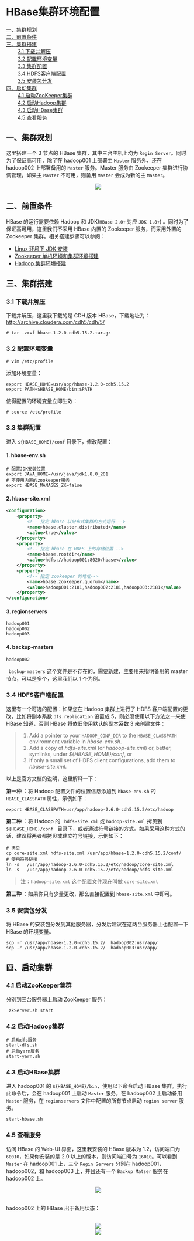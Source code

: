 # HBase集群环境配置

<nav>
<a href="#一集群规划">一、集群规划</a><br/>
<a href="#二前置条件">二、前置条件</a><br/>
<a href="#三集群搭建">三、集群搭建</a><br/>
&nbsp;&nbsp;&nbsp;&nbsp;&nbsp;&nbsp;&nbsp;&nbsp;<a href="#31-下载并解压">3.1 下载并解压</a><br/>
&nbsp;&nbsp;&nbsp;&nbsp;&nbsp;&nbsp;&nbsp;&nbsp;<a href="#32-配置环境变量">3.2 配置环境变量</a><br/>
&nbsp;&nbsp;&nbsp;&nbsp;&nbsp;&nbsp;&nbsp;&nbsp;<a href="#33-集群配置">3.3 集群配置</a><br/>
&nbsp;&nbsp;&nbsp;&nbsp;&nbsp;&nbsp;&nbsp;&nbsp;<a href="#34-HDFS客户端配置">3.4 HDFS客户端配置</a><br/>
&nbsp;&nbsp;&nbsp;&nbsp;&nbsp;&nbsp;&nbsp;&nbsp;<a href="#35-安装包分发">3.5 安装包分发</a><br/>
<a href="#四启动集群">四、启动集群</a><br/>
&nbsp;&nbsp;&nbsp;&nbsp;&nbsp;&nbsp;&nbsp;&nbsp;<a href="#41-启动ZooKeeper集群">4.1 启动ZooKeeper集群</a><br/>
&nbsp;&nbsp;&nbsp;&nbsp;&nbsp;&nbsp;&nbsp;&nbsp;<a href="#42-启动Hadoop集群">4.2 启动Hadoop集群</a><br/>
&nbsp;&nbsp;&nbsp;&nbsp;&nbsp;&nbsp;&nbsp;&nbsp;<a href="#43-启动HBase集群">4.3 启动HBase集群</a><br/>
&nbsp;&nbsp;&nbsp;&nbsp;&nbsp;&nbsp;&nbsp;&nbsp;<a href="#45-查看服务">4.5 查看服务</a><br/>
</nav>



## 一、集群规划

这里搭建一个 3 节点的 HBase 集群，其中三台主机上均为 `Regin Server`。同时为了保证高可用，除了在 hadoop001 上部署主 `Master` 服务外，还在 hadoop002 上部署备用的 `Master` 服务。Master 服务由 Zookeeper 集群进行协调管理，如果主 `Master` 不可用，则备用 `Master` 会成为新的主 `Master`。

<div align="center"> <img  src="https://gitee.com/squancher/bigdata_notes/raw/master/pictures/hbase集群规划.png"/> </div>

## 二、前置条件

HBase 的运行需要依赖 Hadoop 和 JDK(`HBase 2.0+` 对应 `JDK 1.8+`) 。同时为了保证高可用，这里我们不采用 HBase 内置的 Zookeeper 服务，而采用外置的 Zookeeper 集群。相关搭建步骤可以参阅：

- [Linux 环境下 JDK 安装](https://github.com/heibaiying/BigData-Notes/blob/master/notes/installation/Linux下JDK安装.md)
- [Zookeeper 单机环境和集群环境搭建](https://github.com/heibaiying/BigData-Notes/blob/master/notes/installation/Zookeeper单机环境和集群环境搭建.md)
- [Hadoop 集群环境搭建](https://github.com/heibaiying/BigData-Notes/blob/master/notes/installation/Hadoop集群环境搭建.md)



## 三、集群搭建

### 3.1 下载并解压

下载并解压，这里我下载的是 CDH 版本 HBase，下载地址为：http://archive.cloudera.com/cdh5/cdh/5/

```shell
# tar -zxvf hbase-1.2.0-cdh5.15.2.tar.gz
```

### 3.2 配置环境变量

```shell
# vim /etc/profile
```

添加环境变量：

```shell
export HBASE_HOME=usr/app/hbase-1.2.0-cdh5.15.2
export PATH=$HBASE_HOME/bin:$PATH
```

使得配置的环境变量立即生效：

```shell
# source /etc/profile
```

### 3.3 集群配置

进入 `${HBASE_HOME}/conf` 目录下，修改配置：

#### 1. hbase-env.sh 

```shell
# 配置JDK安装位置
export JAVA_HOME=/usr/java/jdk1.8.0_201
# 不使用内置的zookeeper服务
export HBASE_MANAGES_ZK=false
```

#### 2. hbase-site.xml

```xml
<configuration>
    <property>
        <!-- 指定 hbase 以分布式集群的方式运行 -->
        <name>hbase.cluster.distributed</name>
        <value>true</value>
    </property>
    <property>
        <!-- 指定 hbase 在 HDFS 上的存储位置 -->
        <name>hbase.rootdir</name>
        <value>hdfs://hadoop001:8020/hbase</value>
    </property>
    <property>
        <!-- 指定 zookeeper 的地址-->
        <name>hbase.zookeeper.quorum</name>
        <value>hadoop001:2181,hadoop002:2181,hadoop003:2181</value>
    </property>
</configuration>
```

#### 3. regionservers

```
hadoop001
hadoop002
hadoop003
```

#### 4. backup-masters

```
hadoop002
```

` backup-masters` 这个文件是不存在的，需要新建，主要用来指明备用的 master 节点，可以是多个，这里我们以 1 个为例。

### 3.4 HDFS客户端配置

这里有一个可选的配置：如果您在 Hadoop 集群上进行了 HDFS 客户端配置的更改，比如将副本系数 `dfs.replication` 设置成 5，则必须使用以下方法之一来使 HBase 知道，否则 HBase 将依旧使用默认的副本系数 3 来创建文件：

> 1. Add a pointer to your `HADOOP_CONF_DIR` to the `HBASE_CLASSPATH` environment variable in *hbase-env.sh*.
> 2. Add a copy of *hdfs-site.xml* (or *hadoop-site.xml*) or, better, symlinks, under *${HBASE_HOME}/conf*, or
> 3. if only a small set of HDFS client configurations, add them to *hbase-site.xml*.

以上是官方文档的说明，这里解释一下：

**第一种** ：将 Hadoop 配置文件的位置信息添加到 `hbase-env.sh` 的 `HBASE_CLASSPATH` 属性，示例如下：

```shell
export HBASE_CLASSPATH=usr/app/hadoop-2.6.0-cdh5.15.2/etc/hadoop
```

**第二种** ：将 Hadoop 的 ` hdfs-site.xml` 或 `hadoop-site.xml` 拷贝到  `${HBASE_HOME}/conf ` 目录下，或者通过符号链接的方式。如果采用这种方式的话，建议将两者都拷贝或建立符号链接，示例如下：

```shell
# 拷贝
cp core-site.xml hdfs-site.xml /usr/app/hbase-1.2.0-cdh5.15.2/conf/
# 使用符号链接
ln -s   /usr/app/hadoop-2.6.0-cdh5.15.2/etc/hadoop/core-site.xml
ln -s   /usr/app/hadoop-2.6.0-cdh5.15.2/etc/hadoop/hdfs-site.xml
```

> 注：`hadoop-site.xml` 这个配置文件现在叫做 `core-site.xml`

**第三种** ：如果你只有少量更改，那么直接配置到 `hbase-site.xml` 中即可。



### 3.5 安装包分发

将 HBase 的安装包分发到其他服务器，分发后建议在这两台服务器上也配置一下 HBase 的环境变量。

```shell
scp -r /usr/app/hbase-1.2.0-cdh5.15.2/  hadoop002:usr/app/
scp -r /usr/app/hbase-1.2.0-cdh5.15.2/  hadoop003:usr/app/
```



## 四、启动集群

### 4.1 启动ZooKeeper集群

分别到三台服务器上启动 ZooKeeper 服务：

```shell
 zkServer.sh start
```

### 4.2 启动Hadoop集群

```shell
# 启动dfs服务
start-dfs.sh
# 启动yarn服务
start-yarn.sh
```

### 4.3 启动HBase集群

进入 hadoop001 的 `${HBASE_HOME}/bin`，使用以下命令启动 HBase 集群。执行此命令后，会在 hadoop001 上启动 `Master` 服务，在 hadoop002 上启动备用 `Master` 服务，在 `regionservers` 文件中配置的所有节点启动 `region server` 服务。

```shell
start-hbase.sh
```



### 4.5 查看服务

访问 HBase 的 Web-UI 界面，这里我安装的 HBase 版本为 1.2，访问端口为 `60010`，如果你安装的是 2.0 以上的版本，则访问端口号为 `16010`。可以看到 `Master` 在 hadoop001 上，三个 `Regin Servers` 分别在 hadoop001，hadoop002，和 hadoop003 上，并且还有一个 `Backup Matser` 服务在 hadoop002 上。

<div align="center"> <img  src="https://gitee.com/squancher/bigdata_notes/raw/master/pictures/hbase-集群搭建1.png"/> </div>
<br/>

hadoop002 上的 HBase 出于备用状态：

<br/>

<div align="center"> <img  src="https://gitee.com/squancher/bigdata_notes/raw/master/pictures/hbase-集群搭建2.png"/> </div>


<div align="center"> <img  src="https://gitee.com/squancher/bigdata_notes/raw/master/pictures/weixin-desc.png"/> </div>